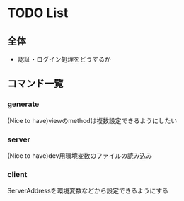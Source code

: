 # TODO List

## 全体

- 認証・ログイン処理をどうするか

## コマンド一覧

### generate

(Nice to have)viewのmethodは複数設定できるようにしたい

### server

(Nice to have)dev用環境変数のファイルの読み込み

### client

ServerAddressを環境変数などから設定できるようにする
